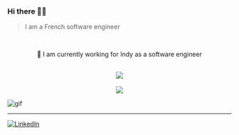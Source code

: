 ### Hi there 🤙🏽
> I am a French software engineer

<br>

<div align="center">


 🔭 I am currently working for Indy as a software engineer
  </br>

  </br>
  <img src="https://github-readme-stats.vercel.app/api?username=HorebZ&count_private=true&show_icons=true&title_color=ff7372&icon_color=6cffd0&text_color=dbdbdb&bg_color=252334&hide_border=TRUE" />
  </br>
  </br>
  <img src="https://github-readme-streak-stats.herokuapp.com?user=HorebZ&theme=nightowl&hide_border=true&background=252334&dates=6CFFD0&ring=FF7372&fire=FF7372&stroke=DBDBDB&currStreakLabel=DBDBDB&currStreakNum=DBDBDB&sideNums=DBDBDB&sideLabels=DBDBDB)](https://git.io/streak-stats" />

</div>

![gif][gif_path]

---

[![LinkedIn][linkedin-shield]][linkedin-url]

<!-- VARIABLES SECTION -->

[linkedin-shield]: https://img.shields.io/badge/-LinkedIn-black.svg?style=for-the-badge&logo=linkedin&colorB=555
[linkedin-url]: https://www.linkedin.com/in/horeb-parraud/

[gif_path]: ./dropped_orb_transparent.gif

<!-- SAVE SECTION

![Horeb's GitHub stats][card]
[![GitHub Streak](https://github-readme-streak-stats.herokuapp.com?user=HorebZ&theme=nightowl&hide_border=true&background=252334&dates=6CFFD0&ring=FF7372&fire=FF7372&stroke=DBDBDB&currStreakLabel=DBDBDB&currStreakNum=DBDBDB&sideNums=DBDBDB&sideLabels=DBDBDB)](https://git.io/streak-stats)
<br>

[foregroundColor]: #0f0d19
[backgroundColor]: #252334
[selectionColor]: #15141d
[borderColor]: #0f0f0f
[red]: #ff7372
[green]: #a7ff70
[yellow]: #ffe875
[blue]: #8de6ff
[cyan]: #6cffd0
[white]: #dbdbdb

[card]: https://github-readme-stats.vercel.app/api?username=HorebZ&count_private=true&hide=contribs,prs,issues&show_icons=true&title_color=ff7372&icon_color=6cffd0&text_color=dbdbdb&bg_color=252334&hide_border=TRUE

-->





